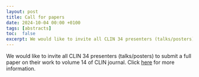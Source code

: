 ```yaml
---
layout: post
title: Call for papers
date: 2024-10-04 00:00 +0100
tags: [abstracts]
toc:  false
excerpt: We would like to invite all CLIN 34 presenters (talks/posters) to submit a full paper on their work to volume 14 of CLIN journal. Click <a href="https://clinjournal.org/clinj/announcement/view/14/">here</a> for more information.
---
```

<div>
We would like to invite all CLIN 34 presenters (talks/posters) to submit a full paper on their work to volume 14 of CLIN journal. Click <a href="https://clinjournal.org/clinj/announcement/view/14/">here</a> for more information.
</div>